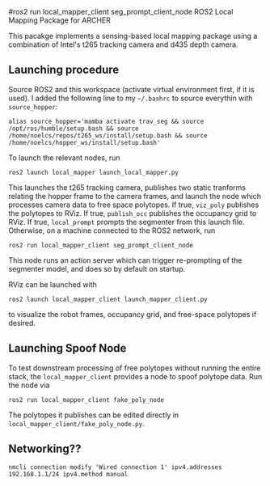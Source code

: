 #ros2 run local_mapper_client seg_prompt_client_node ROS2 Local Mapping Package for ARCHER

This pacakge implements a sensing-based local mapping package using a combination of Intel's t265 tracking camera and d435 depth camera. 

## Launching procedure

Source ROS2 and this workspace (activate virtual environment first, if it is used). I added the following line to my `~/.bashrc` to source everythin with `source_hopper`:
```
alias source_hopper='mamba activate trav_seg && source /opt/ros/humble/setup.bash && source /home/noelcs/repos/t265_ws/install/setup.bash && source /home/noelcs/hopper_ws/install/setup.bash'
```

To launch the relevant nodes, run
```
ros2 launch local_mapper launch_local_mapper.py
```

This launches the t265 tracking camera, publishes two static tranforms relating the hopper frame to the camera frames, and launch the node which processes camera data to free space polytopes. If true, ```viz_poly``` publishes the polytopes to RViz. If true, ```publish_occ``` publishes the occupancy grid to RViz. If true, ```local_prompt``` prompts the segmenter from this launch file. Otherwise, on a machine connected to the ROS2 network, run
```
ros2 run local_mapper_client seg_prompt_client_node
```
This node runs an action server which can trigger re-prompting of the segmenter model, and does so by default on startup.

RViz can be launched with
```
ros2 launch local_mapper_client launch_mapper_client.py
```
to visualize the robot frames, occupancy grid, and free-space polytopes if desired.


## Launching Spoof Node
To test downstream processing of free polytopes without running the entire stack, the `local_mapper_client` provides a node to spoof polytope data. Run the node via
```
ros2 run local_mapper_client fake_poly_node
```
The polytopes it publishes can be edited directly in `local_mapper_client/fake_poly_node.py`. 


## Networking??

```
nmcli connection modify 'Wired connection 1' ipv4.addresses 192.168.1.1/24 ipv4.method manual
```
